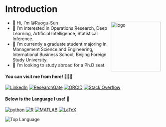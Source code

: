 # Introduction
<img src="https://github-readme-stats.vercel.app/api?username=Ruogu-Sun&show_icons=true" alt="logo" height="160" align="right" style="margin: 5px; margin-bottom: 20px;" /> 

- 👋 Hi, I’m @Ruogu-Sun
- 👀 I’m interested in Operations Research, Deep Learning, Artificial Intelligence, Statistical Inference.
- 🌱 I’m currently a graduate student majoring in Management Science and Engineering, International Business School, Beijing Foreign Study University.
- 💞️ I’m looking to study abroad for a Ph.D seat.

#### You can visit me from here! 🧑‍🤝‍🧑
<p>
    <a href="https://www.linkedin.com/in/ruogu-sun-b34232224/" target="_blank"><img alt="LinkedIn" src="https://img.shields.io/badge/-LinkedIn-0077B5?style=flat-square&logo=Linkedin&logoColor=white"></a>
    <a href="https://www.researchgate.net/profile/Ruogu-Sun" target="_blank"><img alt="ResearchGate" src="https://img.shields.io/badge/-ResearchGate-00CCBB?style=flat-square&logo=ResearchGate&logoColor=white"></a>
    <a href="https://orcid.org/my-orcid?orcid=0009-0004-4157-3558" target="_blank"><img alt="ORCID" src="https://img.shields.io/badge/-ORCID-A6CE39?style=flat-square&logo=ORCID&logoColor=white"></a>
    <a href="https://stackoverflow.com/users/23064541/ruogu-sun" target="_blank"><img alt="Stack Overflow" src="https://img.shields.io/badge/-Stack%20Overflow-FE7A16?style=flat-square&logo=Stack-Overflow&logoColor=white"></a>
</p>

#### Below is the Language I use! 💬
<p>
    <a href="https://github.com/Ruogu-Sun?tab=repositories&language=python" target="_blank"><img alt="python" src="https://img.shields.io/badge/-python-3776AB?style=flat-square&logo=Python&logoColor=white"></a>
    <a href="https://github.com/Ruogu-Sun?tab=repositories&language=r" target="_blank"><img alt="R" src="https://img.shields.io/badge/-R-276DC3?style=flat-square&logo=R&logoColor=white"></a>
    <a href="https://github.com/Ruogu-Sun?tab=repositories&language=matlab" target="_blank"><img alt="MATLAB" src="https://img.shields.io/badge/-MATLAB-0076A8?style=flat-square&logo=Mathworks&logoColor=white"></a>
    <a href="https://github.com/Ruogu-Sun?tab=repositories&language=TeX" target="_blank"><img alt="LaTeX" src="https://img.shields.io/badge/-LaTeX-008080?style=flat-square&logo=LaTeX&logoColor=white"></a>
</p>

<img alt = "Top Language" src="https://github-readme-stats.vercel.app/api/top-langs/?username=Ruogu-Sun&hide=html,&hide_border=true&title_color=5391FE&text_color=555" />

<!---
Ruogu-Sun/Ruogu-Sun is a ✨ special ✨ repository because its `README.md` (this file) appears on your GitHub profile.
You can click the Preview link to take a look at your changes.
--->


